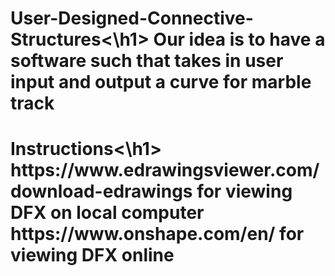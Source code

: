 <h1>User-Designed-Connective-Structures<\h1>
Our idea is to have a software such that takes in user input and output a curve for marble track

<h1>Instructions<\h1>
https://www.edrawingsviewer.com/download-edrawings for viewing DFX on local computer <b>
https://www.onshape.com/en/ for viewing DFX online
